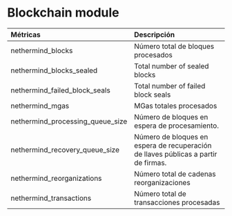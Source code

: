# Blockchain module

| Métricas | Descripción |
| :--- | :--- |
| nethermind\_blocks | Número total de bloques procesados |
| nethermind\_blocks\_sealed | Total number of sealed blocks |
| nethermind\_failed\_block\_seals | Total number of failed block seals |
| nethermind\_mgas | MGas totales procesados |
| nethermind\_processing\_queue\_size | Número de bloques en espera de procesamiento. |
| nethermind\_recovery\_queue\_size | Número de bloques en espera de recuperación de llaves públicas a partir de firmas. |
| nethermind\_reorganizations | Número total de cadenas reorganizaciones |
| nethermind\_transactions | Número total de transacciones procesadas |

